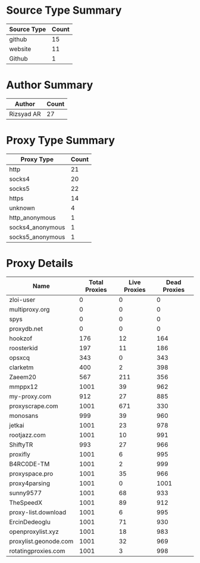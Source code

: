 # Source Type Summary

| Source Type | Count |
|-------------|-------|
| github | 15 |
| website | 11 |
| Github | 1 |


# Author Summary

| Author | Count |
|--------|-------|
| Rizsyad AR | 27 |


# Proxy Type Summary

| Proxy Type | Count |
|------------|-------|
| http | 21 |
| socks4 | 20 |
| socks5 | 22 |
| https | 14 |
| unknown | 4 |
| http_anonymous | 1 |
| socks4_anonymous | 1 |
| socks5_anonymous | 1 |


# Proxy Details

| Name | Total Proxies | Live Proxies | Dead Proxies |
|------|---------------|--------------|---------------|
| zloi-user | 0 | 0 | 0 |
| multiproxy.org | 0 | 0 | 0 |
| spys | 0 | 0 | 0 |
| proxydb.net | 0 | 0 | 0 |
| hookzof | 176 | 12 | 164 |
| roosterkid | 197 | 11 | 186 |
| opsxcq | 343 | 0 | 343 |
| clarketm | 400 | 2 | 398 |
| Zaeem20 | 567 | 211 | 356 |
| mmppx12 | 1001 | 39 | 962 |
| my-proxy.com | 912 | 27 | 885 |
| proxyscrape.com | 1001 | 671 | 330 |
| monosans | 999 | 39 | 960 |
| jetkai | 1001 | 23 | 978 |
| rootjazz.com | 1001 | 10 | 991 |
| ShiftyTR | 993 | 27 | 966 |
| proxifly | 1001 | 6 | 995 |
| B4RC0DE-TM | 1001 | 2 | 999 |
| proxyspace.pro | 1001 | 35 | 966 |
| proxy4parsing | 1001 | 0 | 1001 |
| sunny9577 | 1001 | 68 | 933 |
| TheSpeedX | 1001 | 89 | 912 |
| proxy-list.download | 1001 | 6 | 995 |
| ErcinDedeoglu | 1001 | 71 | 930 |
| openproxylist.xyz | 1001 | 18 | 983 |
| proxylist.geonode.com | 1001 | 32 | 969 |
| rotatingproxies.com | 1001 | 3 | 998 |
